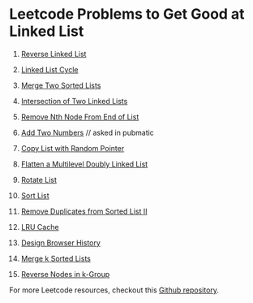 # Leetcode Problems to Get Good at Linked List

1. [Reverse Linked List](https://lnkd.in/gRjEUctx)

2. [Linked List Cycle](https://lnkd.in/gUwG_fun)

3. [Merge Two Sorted Lists](https://lnkd.in/g84fhjTz)

4. [Intersection of Two Linked Lists](https://lnkd.in/gp--mKvR)

5. [Remove Nth Node From End of List](https://lnkd.in/gP2MQqCB)

6. [Add Two Numbers](https://lnkd.in/gzTWKvRx) // asked in pubmatic

7. [Copy List with Random Pointer](https://lnkd.in/g_PaAEHs)

8. [Flatten a Multilevel Doubly Linked List](https://lnkd.in/gHSK-ECc)

9. [Rotate List](https://lnkd.in/gMukpmMw)

10. [Sort List](https://lnkd.in/gP8-twyQ)

11. [Remove Duplicates from Sorted List II](https://lnkd.in/g8e3bugM)

12. [LRU Cache](https://lnkd.in/ghsTgCns)

13. [Design Browser History](https://lnkd.in/gHBA7P69)

14. [Merge k Sorted Lists](https://lnkd.in/gkRHvdGu)

15. [Reverse Nodes in k-Group](https://lnkd.in/gQ6SDyu4)

For more Leetcode resources, checkout this [Github repository](https://lnkd.in/g4x48ee9).

